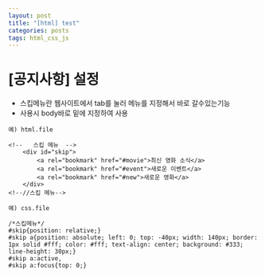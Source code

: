 ```yaml
---
layout: post
title: "[html] test"
categories: posts
tags: html_css_js
---
```


# [공지사항] 설정

- 스킵메뉴란 웹사이트에서 tab를 눌러 메뉴를 지정해서 바로 갈수있는기능
- 사용시 body바로 밑에 지정하여 사용

```
예) html.file

<!--   스킵 메뉴  -->
    <div id="skip">
        <a rel="bookmark" href="#movie">최신 영화 소식</a>
        <a rel="bookmark" href="#event">새로운 이벤트</a>
        <a rel="bookmark" href="#new">새로운 영화</a>
    </div>
<!--//스킵 메뉴-->
```

```
예) css.file

/*스킵메뉴*/
#skip{position: relative;}
#skip a{position: absolute; left: 0; top: -40px; width: 140px; border: 1px solid #fff; color: #fff; text-align: center; background: #333; line-height: 30px;}
#skip a:active,
#skip a:focus{top: 0;}

```
